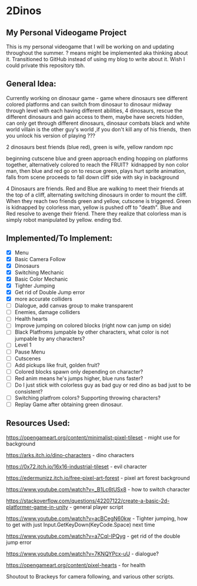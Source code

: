 # 2Dinos
## My Personal Videogame Project

This is my personal videogame that I will be working on and updating throughout the summer. ? means might be implemented aka thinking about it. Transitioned to GitHub instead of using my blog to write about it. Wish I could private this repository tbh. 

## General Idea:

Currently working on dinosaur game - game where dinosaurs see different colored platforms and can switch from dinosaur to dinosaur midway through level with each having different abilities, 4 dinosaurs, rescue the different dinosaurs and gain access to them, maybe have secrets hidden, can only get through different dinosaurs, dinosaur combats black and white world villain is the other guy's world ,if you don't kill any of his friends,  then you unlock his version of playing ???

2 dinosaurs best friends (blue red), green is wife, yellow random npc

beginning cutscene blue and green approach ending hopping on platforms together, alternatively colored to reach the FRUIT?  kidnapped by non color man, then blue and red go on to rescue green, plays hurt sprite animation, falls from scene proceeds to fall down cliff side with sky in background

4 Dinosaurs are friends. Red and Blue are walking to meet their friends at the top of a cliff, alternating switching dinosaurs in order to mount the cliff. When they reach two friends green and yellow, cutscene is triggered. Green is kidnapped by colorless man, yellow is pushed off to "death". Blue and Red resolve to avenge their friend. There they realize that colorless man is simply robot manipulated by yellow. ending tbd. 

## Implemented/To Implement: 

- [x] Menu
- [x] Basic Camera Follow
- [x] Dinosaurs 
- [x] Switching Mechanic
- [x] Basic Color Mechanic
- [x] Tighter Jumping
- [x] Get rid of Double Jump error
- [X] more accurate colliders
- [ ] Dialogue, add canvas group to make transparent
- [ ] Enemies, damage colliders
- [ ] Health hearts
- [ ] Improve jumping on colored blocks (right now can jump on side)
- [ ] Black Platfroms jumpable by other characters, what color is not jumpable by any characters?
- [ ] Level 1
- [ ] Pause Menu
- [ ] Cutscenes
- [ ] Add pickups like fruit, golden fruit?
- [ ] Colored blocks spawn only depending on character?
- [ ] Red anim means he's jumps higher, blue runs faster?
- [ ] Do I just stick with colorless guy as bad guy or red dino as bad just to be consistent?
- [ ] Switching platfrom colors? Supporting throwing characters?
- [ ] Replay Game after obtaining green dinosaur. 

## Resources Used:

https://opengameart.org/content/minimalist-pixel-tileset - might use for background

https://arks.itch.io/dino-characters - dino characters

https://0x72.itch.io/16x16-industrial-tileset - evil character

https://edermunizz.itch.io/free-pixel-art-forest - pixel art forest background

https://www.youtube.com/watch?v=_B1Lc6tUSx8 - how to switch character 

https://stackoverflow.com/questions/42207122/create-a-basic-2d-platformer-game-in-unity - general player script

https://www.youtube.com/watch?v=acBCegN60kw - Tighter jumping, how to get with just Input.GetKeyDown(KeyCode.Space) next time

https://www.youtube.com/watch?v=a7CqI-IPQyg - get rid of the double jump error

https://www.youtube.com/watch?v=7KNQYPcx-uU - dialogue?

https://opengameart.org/content/pixel-hearts - for health

Shoutout to Brackeys for camera following, and various other scripts.
